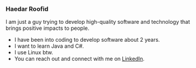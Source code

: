 ### Haedar Roofid

I am just a guy trying to develop high-quality software and technology that brings positive impacts to people.

- I have been into coding to develop software about 2 years.
- I want to learn Java and C#.
- I use Linux btw.
- You can reach out and connect with me on [LinkedIn](https://linkedin.com/in/haedarrfd).
